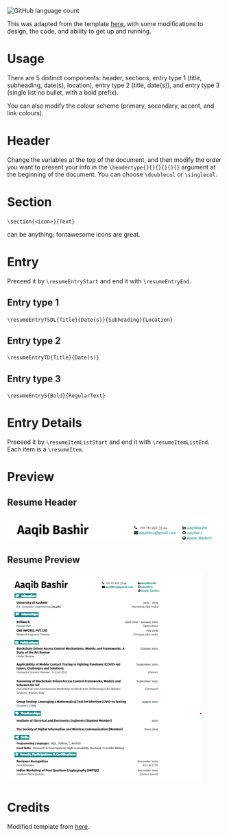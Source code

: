 ![GitHub language count](https://img.shields.io/github/languages/count/aaqibb13/Resume?color=brightgreen)

This was adapted from the template [here](https://github.com/sb2nov/resume), with some modifications to design, the code, and ability to get up and running.

# Usage

There are 5 distinct components: header, sections, entry type 1 (title, subheading, date(s), location), entry type 2 (title, date(s)), and entry type 3 (single list no bullet, with a bold prefix). 

You can also modify the colour scheme (primary, secondary, accent, and link colours).

# Header

Change the variables at the top of the document, and then modify the order you want to present your info in the `\headertype{}{}{}{}{}{}` argument at the beginning of the document. You can choose `\doublecol` or `\singlecol`.

# Section

`\section{<icon>}{Text}`

<icon> can be anything; fontawesome icons are great.


# Entry

Preceed it by `\resumeEntryStart` and end it with `\resumeEntryEnd`.

## Entry type 1

`\resumeEntryTSDL{Title}{Date(s)}{Subheading}{Location}`

## Entry type 2

`\resumeEntryTD{Title}{Date(s)}`

## Entry type 3

`\resumeEntryS{Bold}{RegularText}`

# Entry Details

Preceed it by `\resumeItemListStart` and end it with `\resumeItemListEnd`. Each item is a `\resumeItem`.

# Preview

## Resume Header

![](/Resumeheader.png)

## Resume Preview

![](Resume.png)

# Credits

Modified template from [here](https://github.com/sb2nov/resume).
